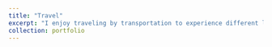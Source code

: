```yaml
---
title: "Travel"
excerpt: "I enjoy traveling by transportation to experience different landscapes, cultures, and people.<br/><img src='/images/travel.jpg'>"
collection: portfolio
---
```

